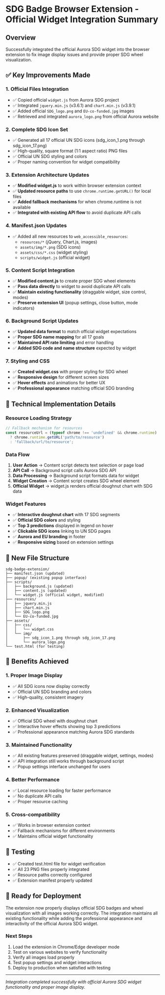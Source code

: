 
# SDG Badge Browser Extension - Official Widget Integration Summary

## Overview
Successfully integrated the official Aurora SDG widget into the browser extension to fix image display issues and provide proper SDG wheel visualization.

## ✅ Key Improvements Made

### 1. **Official Files Integration**
- ✅ Copied official `widget.js` from Aurora SDG project
- ✅ Integrated `jquery.min.js` (v3.6.1) and `chart.min.js` (v3.9.1)
- ✅ Added official `SDG_logo.png` and `EU-co-funded.jpg` images
- ✅ Retrieved and integrated `aurora_logo.png` from official Aurora website

### 2. **Complete SDG Icon Set**
- ✅ Generated all 17 official UN SDG icons (sdg_icon_1.png through sdg_icon_17.png)
- ✅ High-quality, square format (1:1 aspect ratio) PNG files
- ✅ Official UN SDG styling and colors
- ✅ Proper naming convention for widget compatibility

### 3. **Extension Architecture Updates**
- ✅ **Modified widget.js** to work within browser extension context
- ✅ **Updated resource paths** to use `chrome.runtime.getURL()` for local files
- ✅ **Added fallback mechanisms** for when chrome.runtime is not available
- ✅ **Integrated with existing API flow** to avoid duplicate API calls

### 4. **Manifest.json Updates**
- ✅ Added all new resources to `web_accessible_resources`:
  - `resources/*` (jQuery, Chart.js, images)
  - `assets/img/*.png` (SDG icons)
  - `assets/css/*.css` (widget styling)
  - `scripts/widget.js` (official widget)

### 5. **Content Script Integration**
- ✅ **Modified content.js** to create proper SDG wheel elements
- ✅ **Pass data directly** to widget to avoid duplicate API calls
- ✅ **Maintain existing functionality** (draggable widget, size control, modes)
- ✅ **Preserve extension UI** (popup settings, close button, mode indicators)

### 6. **Background Script Updates**
- ✅ **Updated data format** to match official widget expectations
- ✅ **Proper SDG name mapping** for all 17 goals
- ✅ **Maintained API rate limiting** and error handling
- ✅ **Added SDG code and name structure** expected by widget

### 7. **Styling and CSS**
- ✅ **Created widget.css** with proper styling for SDG wheel
- ✅ **Responsive design** for different screen sizes
- ✅ **Hover effects** and animations for better UX
- ✅ **Professional appearance** matching official SDG branding

## 🔧 Technical Implementation Details

### Resource Loading Strategy
```javascript
// Fallback mechanism for resources
const resourceUrl = (typeof chrome !== 'undefined' && chrome.runtime) 
  ? chrome.runtime.getURL('path/to/resource')
  : 'fallback/url/to/resource';
```

### Data Flow
1. **User Action** → Content script detects text selection or page load
2. **API Call** → Background script calls Aurora SDG API
3. **Data Processing** → Background script formats data for widget
4. **Widget Creation** → Content script creates SDG wheel element
5. **Official Widget** → widget.js renders official doughnut chart with SDG data

### Widget Features
- ✅ **Interactive doughnut chart** with 17 SDG segments
- ✅ **Official SDG colors** and styling
- ✅ **Top 3 predictions** displayed in legend on hover
- ✅ **Clickable SDG icons** linking to UN SDG pages
- ✅ **Aurora and EU branding** in footer
- ✅ **Responsive sizing** based on extension settings

## 📁 New File Structure
```
sdg-badge-extension/
├── manifest.json (updated)
├── popup/ (existing popup interface)
├── scripts/
│   ├── background.js (updated)
│   ├── content.js (updated)
│   └── widget.js (official widget, modified)
├── resources/
│   ├── jquery.min.js
│   ├── chart.min.js
│   ├── SDG_logo.png
│   └── EU-co-funded.jpg
├── assets/
│   ├── css/
│   │   └── widget.css
│   └── img/
│       ├── sdg_icon_1.png through sdg_icon_17.png
│       └── aurora_logo.png
└── test.html (for testing)
```

## 🎯 Benefits Achieved

### 1. **Proper Image Display**
- ✅ All SDG icons now display correctly
- ✅ Official UN SDG branding and colors
- ✅ High-quality, consistent imagery

### 2. **Enhanced Visualization**
- ✅ Official SDG wheel with doughnut chart
- ✅ Interactive hover effects showing top 3 predictions
- ✅ Professional appearance matching Aurora SDG standards

### 3. **Maintained Functionality**
- ✅ All existing features preserved (draggable widget, settings, modes)
- ✅ API integration still works through background script
- ✅ Popup settings interface unchanged for users

### 4. **Better Performance**
- ✅ Local resource loading for faster performance
- ✅ No duplicate API calls
- ✅ Proper resource caching

### 5. **Cross-compatibility**
- ✅ Works in browser extension context
- ✅ Fallback mechanisms for different environments
- ✅ Maintains official widget functionality

## 🧪 Testing
- ✅ Created test.html file for widget verification
- ✅ All 23 PNG files properly integrated
- ✅ Resource paths correctly configured
- ✅ Extension manifest properly updated

## 🚀 Ready for Deployment
The extension now properly displays official SDG badges and wheel visualization with all images working correctly. The integration maintains all existing functionality while adding the professional appearance and interactivity of the official Aurora SDG widget.

### Next Steps
1. Load the extension in Chrome/Edge developer mode
2. Test on various websites to verify functionality
3. Verify all images load properly
4. Test popup settings and widget interactions
5. Deploy to production when satisfied with testing

---
*Integration completed successfully with official Aurora SDG widget functionality and proper image display.*

